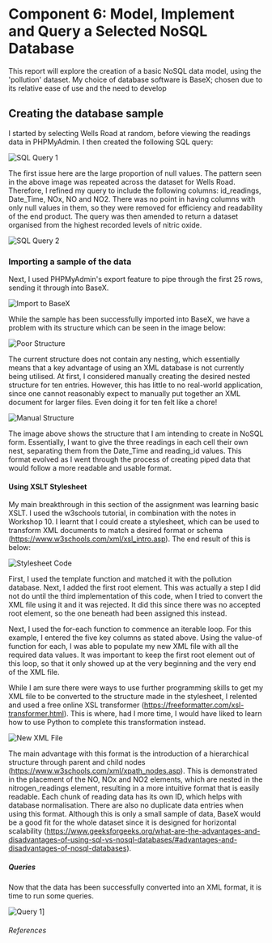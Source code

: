 # Component 6: Model, Implement and Query a Selected NoSQL Database

This report will explore the creation of a basic NoSQL data model, using the 'pollution' dataset. My choice of database software is BaseX; chosen due to its relative ease of use and the need to develop


## Creating the database sample

I started by selecting Wells Road at random, before viewing the readings data in PHPMyAdmin. I then created the following SQL query:

![SQL Query 1](component_6_img_1.png)

The first issue here are the large proportion of null values. The pattern seen in the above image was repeated across the dataset for Wells Road. Therefore, I refined my query to include the following columns: id_readings, Date_Time, NOx, NO and NO2. There was no point in having columns with only null values in them, so they were removed for efficiency and readability of the end product. The query was then amended to return a dataset organised from the highest recorded levels of nitric oxide.

![SQL Query 2](component_6_img_2.png)


### Importing a sample of the data

Next, I used PHPMyAdmin's export feature to pipe through the first 25 rows, sending it through into BaseX. 

![Import to BaseX](component_6_img_3.png)

While the sample has been successfully imported into BaseX, we have a problem with its structure which can be seen in the image below:

![Poor Structure](component_6_img_4.png)

The current structure does not contain any nesting, which essentially means that a key advantage of using an XML database is not currently being utilised. At first, I considered manually creating the desired nested structure for ten entries. However, this has little to no real-world application, since one cannot reasonably expect to manually put together an XML document for larger files. Even doing it for ten felt like a chore!

![Manual Structure](component_6_img_5.png)

The image above shows the structure that I am intending to create in NoSQL form. Essentially, I want to give the three readings in each cell their own nest, separating them from the Date_Time and reading_id values. This format evolved as I went through the process of creating piped data that would follow a more readable and usable format.

#### Using XSLT Stylesheet

My main breakthrough in this section of the assignment was learning basic XSLT. I used the w3schools tutorial, in combination with the notes in Workshop 10. I learnt that I could create a stylesheet, which can be used to transform XML documents to match a desired format or schema (https://www.w3schools.com/xml/xsl_intro.asp). The end result of this is below:

![Stylesheet Code](component_6_img_6.png)

First, I used the template function and matched it with the pollution database. Next, I added the first root element. This was actually a step I did not do until the third implementation of this code, when I tried to convert the XML file using it and it was rejected. It did this since there was no accepted root element, so the one beneath had been assigned this instead.

Next, I used the for-each function to commence an iterable loop. For this example, I entered the five key columns as stated above. Using the value-of function for each, I was able to populate my new XML file with all the required data values. It was important to keep the first root element out of this loop, so that it only showed up at the very beginning and the very end of the XML file.

While I am sure there were ways to use further programming skills to get my XML file to be converted to the structure made in the stylesheet, I relented and used a free online XSL transformer (https://freeformatter.com/xsl-transformer.html). This is where, had I more time, I would have liked to learn how to use Python to complete this transformation instead.

![New XML File](component_6_img_7.png)

The main advantage with this format is the introduction of a hierarchical structure through parent and child nodes (https://www.w3schools.com/xml/xpath_nodes.asp). This is demonstrated in the placement of the NO, NOx and NO2 elements, which are nested in the nitrogen_readings element, resulting in a more intuitive format that is easily readable. Each chunk of reading data has its own ID, which helps with database normalisation. There are also no duplicate data entries when using this format. Although this is only a small sample of data, BaseX would be a good fit for the whole dataset since it is designed for horizontal scalability (https://www.geeksforgeeks.org/what-are-the-advantages-and-disadvantages-of-using-sql-vs-nosql-databases/#advantages-and-disadvantages-of-nosql-databases). 


##### Queries


Now that the data has been successfully converted into an XML format, it is time to run some queries. 

![Query 1](component_6_img_8.png)]










###### References

